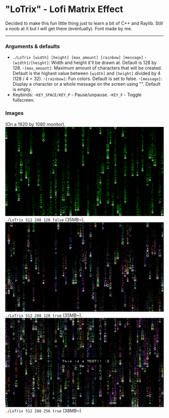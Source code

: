 # "LoTrix" - Lofi Matrix Effect
Decided to make this fun little thing just to learn a bit of C++ and Raylib.
Still a noob at it but I will get there (eventually).
Font made by me.

___

### Arguments & defaults
  - `./LoTrix [width] [height] [max_amount] [rainbow] [message]`
    -`[width]/[height]`: Width and height it'll be drawn at. Default is 128 by 128.
    -`[max_amount]`: Maximum amount of characters that will be created. Default is the highest value between `[width]` and `[height]` divided by 4 (128 / 4 = 32).
    -`[rainbow]`: Fun colors. Default is set to false.
    -`[message]`: Display a character or a whole message on the screen using "". Default is empty.
- Keybinds:
  -`KEY_SPACE/KEY_P` - Pause/unpause.
  -`KEY_F` - Toggle fullscreen.

### Images
(On a 1920 by 1080 monitor).
![](preview1.png)
`./LoTrix 512 288 128 false`
(35MB~).
![](preview2.png)
`./LoTrix 512 288 128 true`
(35MB~).
![](previewmsg.png)
`./LoTrix 512 288 256 true`
(38MB~)
